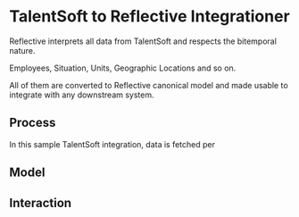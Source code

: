 # TalentSoft to Reflective Integrationer

Reflective interprets all data from TalentSoft and respects the bitemporal nature.

Employees, Situation, Units, Geographic Locations and so on.

All of them are converted to Reflective canonical model and made usable to integrate with any downstream system.

## Process
In this sample TalentSoft integration, data is fetched per

## Model

## Interaction